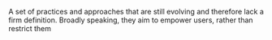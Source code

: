 A set of practices and approaches that are still evolving and therefore lack a firm definition. Broadly speaking, they aim to empower users, rather than restrict them 